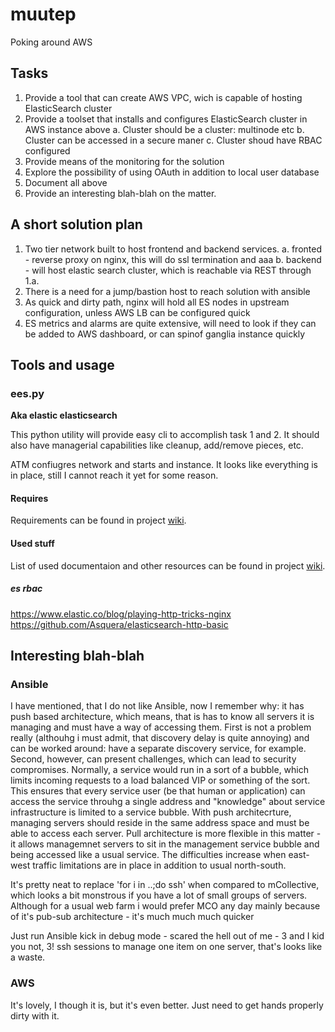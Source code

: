 # muutep

Poking around AWS

## Tasks

1. Provide a tool that can create AWS VPC, wich is capable of hosting ElasticSearch cluster
2. Provide a toolset that installs and configures ElasticSearch cluster in AWS instance above
  a. Cluster should be a cluster: multinode etc
  b. Cluster can be accessed in a secure maner
  c. Cluster shoud have RBAC configured
3. Provide means of the monitoring for the solution
4. Explore the possibility of using OAuth in addition to local user database
5. Document all above
6. Provide an interesting blah-blah on the matter.

## A short solution plan

1. Two tier network built to host frontend and backend services.
  a. fronted - reverse proxy on nginx, this will do ssl termination and aaa
  b. backend - will host elastic search cluster, which is reachable via REST through 1.a.
2. There is a need for a jump/bastion host to reach solution with ansible
3. As quick and dirty path, nginx will hold all ES nodes in upstream configuration, unless AWS LB can be configured quick
4. ES metrics and alarms are quite extensive, will need to look if they can be added to AWS dashboard, or can spinof ganglia instance quickly


## Tools and usage

### ees.py

**Aka elastic elasticsearch**

This python utility will provide easy cli to accomplish task 1 and 2. It should also have managerial capabilities like cleanup, add/remove pieces, etc.

ATM confiugres network and starts and instance. It looks like everything is in place, still I cannot reach it yet for some reason.

#### Requires

Requirements can be found in project [wiki](https://github.com/alex-goncharov/muutep/wiki/Requirements).

#### Used stuff

List of used documentaion and other resources can be found in project [wiki](https://github.com/alex-goncharov/muutep/wiki/Docs-and-References).

##### es rbac
https://www.elastic.co/blog/playing-http-tricks-nginx
https://github.com/Asquera/elasticsearch-http-basic

## Interesting blah-blah

### Ansible

I have mentioned, that I do not like Ansible, now I remember why: it has push based architecture, which means, that is has to know all servers it is managing and must have a way of accessing them. First is not a problem really (althouhg i must admit, that discovery delay is quite annoying) and can be worked around: have a separate discovery service, for example. Second, however, can present challenges, which can lead to security compromises. Normally, a service would run in a sort of a bubble, which limits incoming requests to a load balanced VIP or something of the sort. This ensures that every service user (be that human or application) can access the service throuhg a single address and "knowledge" about service infrastructure is limited to a service bubble. With push architecrture, managing servers should reside in the same address space and must be able to access each server. Pull architecture is more flexible in this matter - it allows managemnet servers to sit in the management service bubble and being accessed like a usual service. The difficulties increase when east-west traffic limitations are in place in addition to usual north-south.

It's pretty neat to replace 'for i in ..;do ssh' when compared to mCollective, which looks a bit monstrous if you have a lot of small groups of servers. Although for a usual web farm i would prefer
MCO any day mainly because of it's pub-sub architecture - it's much much much quicker

Just run Ansible kick in debug mode - scared the hell out of me - 3 and I kid you not, 3! ssh sessions to manage one item on one server, that's looks like a waste.



### AWS 

It's lovely, I though it is, but it's even better. Just need to get hands properly dirty with it.



